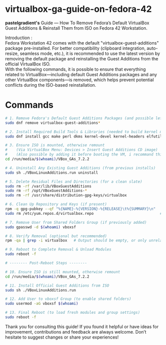 # virtualbox-ga-guide-on-fedora-42
**pastelgradient's** Guide — How To Remove Fedora’s Default VirtualBox Guest Additions & Reinstall Them from ISO on Fedora 42 Workstation. 

Introduction :  
Fedora Workstation 42 comes with the default "virtualbox-guest-additions" package pre-installed. For better compatibility (clipboard integration, auto-resize, seamless mode, etc.), it is recommended to use the latest version by removing the default package and reinstalling the Guest Additions from the official VirtualBox ISO.  
With the following commands, it is possible to ensure that everything related to VirtualBox—including default Guest Additions packages and any other VirtualBox components—is removed, which helps prevent potential conflicts during the ISO-based reinstallation.

# Commands
```bash
# 1. Remove Fedora's Default Guest Additions Packages (and possible leftovers)
sudo dnf remove virtualbox-guest-additions*

# 2. Install Required Build Tools & Libraries (needed to build kernel modules)
sudo dnf install gcc make perl dkms kernel-devel kernel-headers elfutils-libelf-devel bzip2

# 3. Ensure ISO is mounted, otherwise remount
#    (Via VirtualBox Menu: Devices > Insert Guest Additions CD image)
#    (Also possible by adding it before booting the VM, i recommand this step over the first one)
cd /run/media/$(whoami)/VBox_GAs_7.2.2

# 4. Uninstall Any Existing Guest Additions (from previous installs)
sudo sh ./VBoxLinuxAdditions.run uninstall

# 5. Delete Residual Files and Directories (for a clean slate)
sudo rm -rf /var/lib/VBoxGuestAdditions
sudo rm -rf /opt/VBoxGuestAdditions-*
sudo rm -rf /usr/share/distribution-gpg-keys/virtualbox

# 6. Clean Up Repository and Keys (if present)
rpm -q gpg-pubkey --qf "%{NAME}-%{VERSION}-%{RELEASE}\t%{SUMMARY}\n"   # List registered GPG keys
sudo rm /etc/yum.repos.d/virtualbox.repo                              # Remove VirtualBox repo if exists

# 7. Remove User from Shared Folders Group (if previously added)
sudo gpasswd -d $(whoami) vboxsf

# 8. Verify Removal (optional but recommended)
rpm -qa | grep -i virtualbox   # Output should be empty, or only unrelated VirtualBox packages

# 9. Reboot to Complete Removal & Unload Modules
sudo reboot -f

# -------- Post-Reboot Steps --------

# 10. Ensure ISO is still mounted, otherwise remount
cd /run/media/$(whoami)/VBox_GAs_7.2.2

# 11. Install Official Guest Additions from ISO
sudo sh ./VBoxLinuxAdditions.run

# 12. Add User to vboxsf Group (to enable shared folders)
sudo usermod -aG vboxsf $(whoami)

# 13. Final Reboot (to load fresh modules and group settings)
sudo reboot -f

```
Thank you for consulting this guide! If you found it helpful or have ideas for improvement, contributions and feedback are always welcome. Don’t hesitate to suggest changes or share your experiences!

